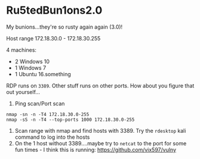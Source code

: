 # Ru5tedBun1ons2.0
My bunions...they're so rusty again again (3.0)!

Host range 172.18.30.0 - 172.18.30.255

4 machines:
* 2 Windows 10
* 1 Windows 7
* 1 Ubuntu 16.something

RDP runs on `3389`. Other stuff runs on other ports. How about you figure that out yourself...
1. Ping scan/Port scan
```
nmap -sn -n -T4 172.18.30.0-255
nmap -sS -n -T4 --top-ports 1000 172.18.30.0-255
```
1. Scan range with nmap and find hosts with 3389. Try the `rdesktop` kali command to log into the hosts
1. On the 1 host without 3389....maybe try to `netcat` to the port for some fun times - I think this is running: https://github.com/vix597/vulny

